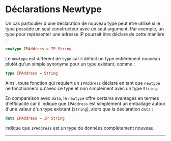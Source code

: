 # Déclarations Newtype
Un cas particulier d'une déclaration de nouveau type peut être utilisé si le type possède un seul constructeur avec un seul argument. Par exemple, un type pour représenter une adresse IP pourrait être déclaré de cette manière :

```haskell
newtype IPAddress = IP String
```

Le `newtype` est différent de `type` car il définit un type entièrement nouveau plutôt qu'un simple synonyme pour un type existant, comme :

```haskell
type IPAddress = String
```

Ainsi, toute fonction qui requiert un `IPAddress` déclaré en tant que `newtype` ne fonctionnera qu'avec ce type et non simplement avec un type `String`.  

En comparaison avec `data`, le `newtype` offre certains avantages en termes d'efficacité car il indique que `IPAddress` est simplement un emballage autour d'une valeur d'un type existant (`String`), alors que la déclaration `data` :

```haskell
data IPAddress = IP String
```

indique que `IPAddress` est un type de données complètement nouveau.

---

